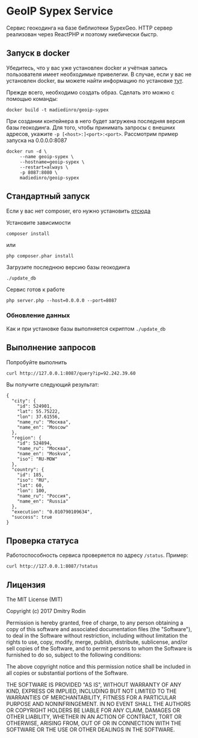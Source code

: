 # GeoIP Sypex Service

Сервис геокодинга на базе библиотеки SypexGeo. HTTP сервер реализован через ReactPHP и поэтому ниебически быстр.

## Запуск в docker

Убедитесь, что у вас уже установлен docker и учётная запись пользователя имеет необходимые привелегии.
В случае, если у вас не установлен docker, вы можете найти информацию по установке [тут](https://docs.docker.com/engine/installation/).

Прежде всего, необходимо создать образ. Сделать это можно с помощью команды:

    docker build -t madiedinro/geoip-sypex

При создании контейнера в него будет загружена последняя версия базы геокодинга.
Для того, чтобы принимать запросы с внешних адресов, укажите `-p [<host>:]<port>:<port>`.
Рассмотрим пример запуска на 0.0.0.0:8087

    docker run -d \
         --name geoip-sypex \
         --hostname=geoip-sypex \
         --restart=always \
         -p 8087:8080 \
         madiedinro/geoip-sypex


## Стандартный запуск 

Если у вас нет composer, его нужно установить [отсюда](https://getcomposer.org/download/)

Установите зависимости
 
    composer install
    
или
    
    php composer.phar install

Загрузите последнюю версию базы геокодинга 
    
    ./update_db

Сервис готов к работе
 
    php server.php --host=0.0.0.0 --port=8087

### Обновление данных

Как и при установке базы выполняется скриптом `./update_db`

## Выполнение запросов

Попробуйте выполнить

    curl http://127.0.0.1:8087/query?ip=92.242.39.60

Вы получите следующий результат:

    {
      "city": {
        "id": 524901,
        "lat": 55.75222,
        "lon": 37.61556,
        "name_ru": "Москва",
        "name_en": "Moscow"
      },
      "region": {
        "id": 524894,
        "name_ru": "Москва",
        "name_en": "Moskva",
        "iso": "RU-MOW"
      },
      "country": {
        "id": 185,
        "iso": "RU",
        "lat": 60,
        "lon": 100,
        "name_ru": "Россия",
        "name_en": "Russia"
      },
      "execution": "0.010790109634",
      "success": true
    }


## Проверка статуса

Работоспособность сервиса проверяется по адресу `/status`. Пример:
     
    curl http://127.0.0.1:8087/?status


## Лицензия
The MIT License (MIT)

Copyright (c) 2017 Dmitry Rodin

Permission is hereby granted, free of charge, to any person obtaining a copy
of this software and associated documentation files (the "Software"), to deal
in the Software without restriction, including without limitation the rights
to use, copy, modify, merge, publish, distribute, sublicense, and/or sell
copies of the Software, and to permit persons to whom the Software is
furnished to do so, subject to the following conditions:

The above copyright notice and this permission notice shall be included in all
copies or substantial portions of the Software.

THE SOFTWARE IS PROVIDED "AS IS", WITHOUT WARRANTY OF ANY KIND, EXPRESS OR
IMPLIED, INCLUDING BUT NOT LIMITED TO THE WARRANTIES OF MERCHANTABILITY,
FITNESS FOR A PARTICULAR PURPOSE AND NONINFRINGEMENT. IN NO EVENT SHALL THE
AUTHORS OR COPYRIGHT HOLDERS BE LIABLE FOR ANY CLAIM, DAMAGES OR OTHER
LIABILITY, WHETHER IN AN ACTION OF CONTRACT, TORT OR OTHERWISE, ARISING FROM,
OUT OF OR IN CONNECTION WITH THE SOFTWARE OR THE USE OR OTHER DEALINGS IN THE
SOFTWARE.
